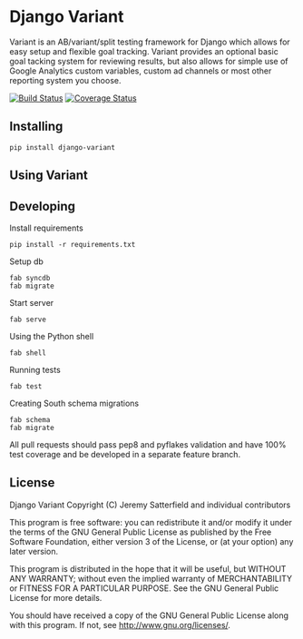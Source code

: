 Django Variant
=====================

Variant is an AB/variant/split testing framework for Django which allows for easy setup and flexible goal tracking. Variant provides an optional basic goal tacking system for reviewing results, but also allows for simple use of Google Analytics custom variables, custom ad channels or most other reporting system you choose.

[![Build Status](https://travis-ci.org/jsatt/django-variant.svg?branch=master)](https://travis-ci.org/jsatt/django-variant)
[![Coverage Status](https://coveralls.io/repos/jsatt/django-variant/badge.png?branch=master)](https://coveralls.io/r/jsatt/django-variant?branch=master)

Installing
----------

    pip install django-variant

Using Variant
-------------


Developing
----------
Install requirements

    pip install -r requirements.txt

Setup db

    fab syncdb
    fab migrate

Start server

    fab serve

Using the Python shell

    fab shell

Running tests

    fab test

Creating South schema migrations

    fab schema
    fab migrate

All pull requests should pass pep8 and pyflakes validation and have 100% test coverage and be developed in a separate feature branch.


License
-------

Django Variant
Copyright (C) Jeremy Satterfield and individual contributors

This program is free software: you can redistribute it and/or modify
it under the terms of the GNU General Public License as published by
the Free Software Foundation, either version 3 of the License, or
(at your option) any later version.

This program is distributed in the hope that it will be useful,
but WITHOUT ANY WARRANTY; without even the implied warranty of
MERCHANTABILITY or FITNESS FOR A PARTICULAR PURPOSE.  See the
GNU General Public License for more details.

You should have received a copy of the GNU General Public License
along with this program.  If not, see <http://www.gnu.org/licenses/>.
